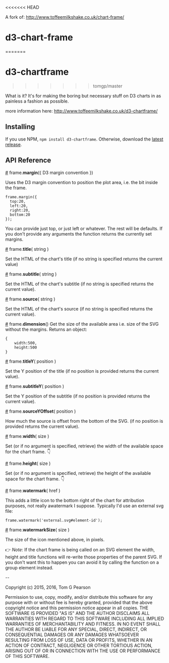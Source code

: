 <<<<<<< HEAD


A fork of: http://www.toffeemilkshake.co.uk/chart-frame/

# d3-chart-frame
=======
# d3-chartframe
>>>>>>> tomgp/master

What is it? It's for making the boring but necessary stuff on D3 charts in as painless a fashion as possible.

more information here:  http://www.toffeemilkshake.co.uk/d3-chartframe/

## Installing

If you use NPM, `npm install d3-chartframe`. Otherwise, download the [latest release](https://github.com/d3/d3-foo/releases/latest).

## API Reference

<a href="#margin" name="margin">#</a> frame.<b>margin</b>({ D3 margin convention })

Uses the D3 margin convention to position the plot area, i.e. the bit inside the frame.

```
frame.margin({
  top:20,
  left:20,
  right:20,
  bottom:20
});
```

You can provide just top, or just left or whatever. The rest will be defaults. If you don't provide any arguments the function returns the currently set margins.

<a href="#title" name="title">#</a> frame.<b>title</b>( string )

Set the HTML of the chart's title (if no string is specified returns the current value)


<a href="#subtitle" name="subtitle">#</a> frame.<b>subtitle</b>( string )

Set the HTML of the chart's subtitle (if no string is specified returns the current value).


<a href="#source" name="source">#</a> frame.<b>source</b>( string )

Set the HTML of the chart's source (if no string is specified returns the current value).


<a href="#dimension" name="dimension">#</a> frame.<b>dimension</b>()
Get the size of the available area i.e. size of the SVG without the margins. Returns an object:

```
{
	width:500,
	height:500
}
```


<a href="#titleY" name="titleY">#</a> frame.<b>titleY</b>( position )

Set the Y position of the title (if no position is provided returns the current value).


<a href="#subtitleY" name="subtitleY">#</a> frame.<b>subtitleY</b>( position )

Set the Y position of the subtitle (if no position is provided returns the current value).


<a href="#sourceYOffset" name="sourceYOffset">#</a> frame.<b>sourceYOffset</b>( position )

How much the source is offset from the bottom of the SVG. (if no position is provided returns the current value).


<a href="#width" name="width">#</a> frame.<b>width</b>( size )

Set (or if no argument is specified, retrieve) the width of the available space for the chart frame. 👇


<a href="#height" name="height">#</a> frame.<b>height</b>( size )

Set (or if no argument is specified, retrieve) the height of the available space for the chart frame. 👇


<a href="#watermark" name="watermark">#</a>  frame.<b>watermark</b>( href )

This adds a little icon to the bottom right of the chart for attribution purposes, not really awatermark I suppose. Typically I'd use an external svg file:

```
frame.watermark('external.svg#element-id');
```

<a href="#watermarkSize" name="watermarkSize">#</a> frame.<b>watermarkSize</b>( size )

The size of the icon mentioned above, in pixels.


👉 _Note_: If the chart frame is being called on an SVG element the width, height and title functions will re-write those properties of the parent SVG. If you don't want this to happen you can avoid it by calling the function on a group element instead.

--

Copyright (c) 2015, 2016, Tom G Pearson

Permission to use, copy, modify, and/or distribute this software for any purpose with or without fee is hereby granted, provided that the above copyright notice and this permission notice appear in all copies.
THE SOFTWARE IS PROVIDED "AS IS" AND THE AUTHOR DISCLAIMS ALL WARRANTIES WITH REGARD TO THIS SOFTWARE INCLUDING ALL IMPLIED WARRANTIES OF MERCHANTABILITY AND FITNESS. IN NO EVENT SHALL THE AUTHOR BE LIABLE FOR ANY SPECIAL, DIRECT, INDIRECT, OR CONSEQUENTIAL DAMAGES OR ANY DAMAGES WHATSOEVER RESULTING FROM LOSS OF USE, DATA OR PROFITS, WHETHER IN AN ACTION OF CONTRACT, NEGLIGENCE OR OTHER TORTIOUS ACTION, ARISING OUT OF OR IN CONNECTION WITH THE USE OR PERFORMANCE OF THIS SOFTWARE.
